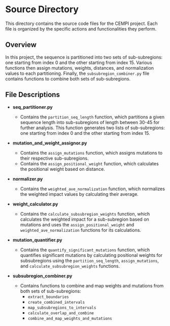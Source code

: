 # Source Directory

This directory contains the source code files for the CEMPI project. Each file is organized by the specific actions and functionalities they perform.

## Overview

In this project, the sequence is partitioned into two sets of sub-subregions: one starting from index 0 and the other starting from index 15. Various functions then assign mutations, weights, distances, and normalization values to each partitioning. Finally, the `subsubregion_combiner.py` file contains functions to combine both sets of sub-subregions.

## File Descriptions

- **seq_partitioner.py**
  - Contains the `partition_seq_length` function, which partitions a given sequence length into sub-subregions of length between 30-45 for further analysis. This function generates two lists of sub-subregions: one starting from index 0 and the other starting from index 15.

- **mutation_and_weight_assignor.py**
  - Contains the `assign_mutations` function, which assigns mutations to their respective sub-subregions.
  - Contains the `assign_positional_weight` function, which calculates the positional weight based on distance.

- **normalizer.py**
  - Contains the `weighted_ave_normalization` function, which normalizes the weighted impact values by calculating their average.

- **weight_calculator.py**
  - Contains the `calculate_subsubregion_weights` function, which calculates the weighted impact for a sub-subregion based on mutations and uses the `assign_positional_weight` and `weighted_ave_normalization` functions for its calculations.

- **mutation_quantifier.py**
  - Contains the `quantify_significant_mutations` function, which quantifies significant mutations by calculating positional weights for subsubregions using the `partition_seq_length`, `assign_mutations`, and `calculate_subsubregion_weights` functions.

- **subsubregion_combiner.py**
  - Contains functions to combine and map weights and mutations from both sets of sub-subregions:
    - `extract_boundaries`
    - `create_combined_intervals`
    - `map_subsubregions_to_intervals`
    - `calculate_overlap_and_combine`
    - `combine_and_map_weights_and_mutations`

